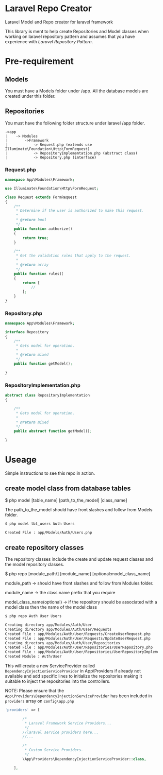 # Laravel Repo Creator
Laravel Model and Repo creator for laravel framework

This library is ment to help create Repositories and Model classes when working on laravel repository pattern and assumes that you have experience with *Laravel Repository Pattern*.

# Pre-requirement

## Models
You must have a Models folder under /app. All the database models are created under this folder.

## Repositories
You must have the following folder structure under laravel /app folder.
```
->app
|    -> Modules
|        ->Framework
|            -> Request.php (extends use Illuminate\Foundation\Http\FormRequest)
|            -> RepositoryImplementation.php (abstract class)
|            -> Repository.php (interface) 
```

### Request.php

```php
namespace App\Modules\Framework;

use Illuminate\Foundation\Http\FormRequest;

class Request extends FormRequest
{
    /**
     * Determine if the user is authorized to make this request.
     *
     * @return bool
     */
    public function authorize()
    {
        return true;
    }

    /**
     * Get the validation rules that apply to the request.
     *
     * @return array
     */
    public function rules()
    {
        return [
            //
        ];
    }
}
```
### Repository.php
```php
namespace App\Modules\Framework;

interface Repository
{
    /**
     * Gets model for operation.
     *
     * @return mixed
     */
    public function getModel();
    
}    
```

### RepositoryImplementation.php

```php
abstract class RepositoryImplementation
{

    /**
     * Gets model for operation.
     *
     * @return mixed
     */
    public abstract function getModel();
    
}
```
# Useage
Simple instructions to see this repo in action.

## create model class from database tables

$ php model [table_name] [path_to_the_model] [class_name]

The path_to_the_model should have front slashes and follow from Models folder.

```bash
$ php model tbl_users Auth Users

Created File : app/Models/Auth/Users.php
```

## create repository classes

The repository classes include the create and update request classes and the model repository classes.

$ php repo [module_path/] [module_name] [optional:model_class_name]

module_path -> should have front slashes and follow from Modules folder.

module_name -> the class name prefix that you require

model_class_name(optional) -> if the repository should be associated with a model class then the name of the model class

```bash
$ php repo Auth User Users

Creating directory app/Modules/Auth/User
Creating directory app/Modules/Auth/User/Requests
Created File : app/Modules/Auth/User/Requests/CreateUserRequest.php
Created File : app/Modules/Auth/User/Requests/UpdateUserRequest.php
Creating directory app/Modules/Auth/User/Repositories
Created File : app/Modules/Auth/User/Repositories/UserRepository.php
Created File : app/Modules/Auth/User/Repositories/UserRepositoryImplementation.php
Created Module : Auth/User
```
This will create a new ServiceProvider called `DependencyInjectionServiceProvider` in App\Providers if already not available and add specific lines to initialize the repositories making it suitable to inject the repositories into the controllers.

NOTE: Please ensure that the `App\Providers\DependencyInjectionServiceProvider` has been included in `providers` array on `config\app.php`

```php
'providers' => [

        /*
         * Laravel Framework Service Providers...
         */
        //laravel service providers here...
        //...    

        /*
         * Custom Service Providers.
         */
        \App\Providers\DependencyInjectionServiceProvider::class,

    ],
```